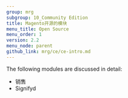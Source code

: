 ```yaml
---
group: mrg
subgroup: 10_Community Edition
title: Magento开源的模块
menu_title: Open Source
menu_order: 1
version: 2.2
menu_node: parent
github_link: mrg/ce/ce-intro.md
---
```


The following modules are discussed in detail:

* 销售
* Signifyd
